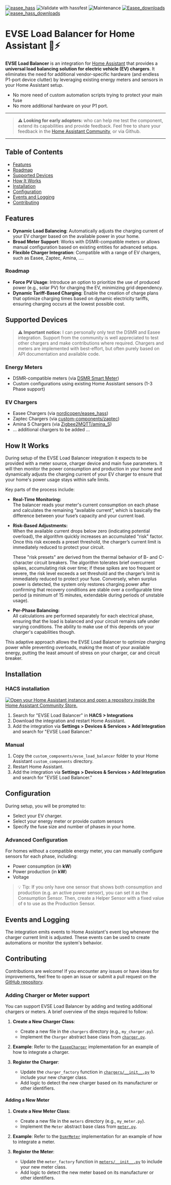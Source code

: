 [![easee_hass](https://img.shields.io/github/release/dirkgroenen/hass-evse-load-balancer.svg?1)](https://github.com/dirkgroenen/hass-evse-load-balancer) ![Validate with hassfest](https://github.com/dirkgroenen/hass-evse-load-balancer/workflows/Validate%20with%20Hassfest%20and%20HACS/badge.svg) ![Maintenance](https://img.shields.io/maintenance/yes/2025.svg) [![Easee_downloads](https://img.shields.io/github/downloads/dirkgroenen/hass-evse-load-balancer/total)](https://github.com/dirkgroenen/hass-evse-load-balancer) [![easee_hass_downloads](https://img.shields.io/github/downloads/dirkgroenen/hass-evse-load-balancer/latest/total)](https://github.com/dirkgroenen/hass-evse-load-balancer)


# EVSE Load Balancer for Home Assistant 🚗⚡️ 

**EVSE Load Balancer** is an integration for [Home Assistant](https://www.home-assistant.io/) that provides a **universal load balancing solution for electric vehicle (EV) chargers**. It eliminates the need for additional vendor-specific hardware (and endless P1-port device clutter) by leveraging existing energy meters and sensors in your Home Assistant setup.

- No more need of custom automation scripts trying to protect your main fuse 
- No more additional hardware on your P1 port.

---

> **⚠️ Looking for early adopters:** who can help me test the component, extend its capabilities and provide feedback.
> Feel free to share your feedback in the [Home Assistant Community](https://community.home-assistant.io/t/evse-load-balancer-a-universal-load-balancer-for-your-ev-chargers/883863), or via Github. 

---

## Table of Contents

- [Features](#features)
- [Roadmap](#roadmap)
- [Supported Devices](#supported-devices)
- [How It Works](#how-it-works)
- [Installation](#installation)
- [Configuration](#configuration)
- [Events and Logging](#events-and-logging)
- [Contributing](#contributing)

## Features

- **Dynamic Load Balancing**: Automatically adjusts the charging current of your EV charger based on the available power in your home.
- **Broad Meter Support**: Works with DSMR-compatible meters or allows manual configuration based on existing entities for advanced setups.
- **Flexible Charger Integration**: Compatible with a range of EV chargers, such as Easee, Zaptec, Amina, ....

### Roadmap

- **Force PV Usage**: Introduce an option to prioritize the use of produced power (e.g., solar PV) for charging the EV, minimizing grid dependency.
- **Dynamic Tariff-Based Charging**: Enable the creation of charge plans that optimize charging times based on dynamic electricity tariffs, ensuring charging occurs at the lowest possible cost.

## Supported Devices

> **⚠️ Important notice:** I can personally only test the DSMR and Easee integration. Support 
> from the community is well appreciated to test other chargers and make contributions where required.
> Chargers and meters are implemented with best-effort, but often purely based on API documentation and available code.

### Energy Meters
- DSMR-compatible meters (via [DSMR Smart Meter](https://www.home-assistant.io/integrations/dsmr/))
- Custom configurations using existing Home Assistant sensors (1-3 Phase support)

### EV Chargers
- Easee Chargers (via [nordicopen/easee_hass](https://github.com/nordicopen/easee_hass))
- Zaptec Chargers (via [custom-components/zaptec](https://github.com/custom-components/zaptec))
- Amina S Chargers (via [Zigbee2MQTT/amina_S](https://www.zigbee2mqtt.io/devices/amina_S.html))
- ... additional chargers to be added ...

## How It Works

During setup of the EVSE Load Balancer integration it expects to be provided with a meter source, charger device and main fuse parameters. It will then monitor the power consumption and production in your home and dynamically adjusts the charging current of your EV charger to ensure that your home's power usage stays within safe limits.

Key parts of the process include:

- **Real-Time Monitoring:**  
  The balancer reads your meter's current consumption on each phase and calculates the remaining “available current”, which is basically the difference between your fuse’s capacity and your current load.

- **Risk-Based Adjustments:**  
  When the available current drops below zero (indicating potential overload), the algorithm quickly increases an accumulated "risk" factor. Once this risk exceeds a preset threshold, the charger’s current limit is immediately reduced to protect your circuit. 
  
  These "risk presets" are derived from the thermal behavior of B- and C-character circuit breakers. The algorithm tolerates brief overcurrent spikes, accumulating risk over time; if these spikes are too frequent or severe, the risk level exceeds a set threshold and the charger’s limit is immediately reduced to protect your fuse. Conversely, when surplus power is detected, the system only restores charging power after confirming that recovery conditions are stable over a configurable time period (a minimum of 15 minutes, extendable during periods of unstable usage).
  
- **Per-Phase Balancing:**  
  All calculations are performed separately for each electrical phase, ensuring that the load is balanced and your circuit remains safe under varying conditions. The ability to make use of this depends on your charger's capabilities though.

This adaptive approach allows the EVSE Load Balancer to optimize charging power while preventing overloads, making the most of your available energy, putting the least amount of stress on your charger, car and circuit breaker. 

## Installation

### HACS installation
[![Open your Home Assistant instance and open a repository inside the Home Assistant Community Store.](https://my.home-assistant.io/badges/hacs_repository.svg)](https://my.home-assistant.io/redirect/hacs_repository/?owner=dirkgroenen&repository=hass-evse-load-balancer)

1. Search for "EVSE Load Balancer" in **HACS > Integrations**
2. Download the integration and restart Home Assistant.
3. Add the integration via **Settings > Devices & Services > Add Integration** and search for "EVSE Load Balancer."

### Manual
1. Copy the `custom_components/evse_load_balancer` folder to your Home Assistant `custom_components` directory.
2. Restart Home Assistant.
3. Add the integration via **Settings > Devices & Services > Add Integration** and search for "EVSE Load Balancer."

## Configuration

During setup, you will be prompted to:
- Select your EV charger.
- Select your energy meter or provide custom sensors
- Specify the fuse size and number of phases in your home.

### Advanced Configuration
For homes without a compatible energy meter, you can manually configure sensors for each phase, including:
- Power consumption (in **kW**)
- Power production (in **kW**)
- Voltage

> 💡 Tip: If you only have one sensor that shows both consumption and production (e.g. an active power sensor), you can set it as the Consumption Sensor. Then, create a Helper Sensor with a fixed value of `0` to use as the Production Sensor.

## Events and Logging

The integration emits events to Home Assistant's event log whenever the charger current limit is adjusted. These events can be used to create automations or monitor the system's behavior.


## Contributing

Contributions are welcome! If you encounter any issues or have ideas for improvements, feel free to open an issue or submit a pull request on the [GitHub repository](https://github.com/dirkgroenen/hass-evse-load-balancer).

### Adding Charger or Meter support 
You can support EVSE Load Balancer by adding and testing additional chargers or meters. A brief overview of the steps required to follow:

1. **Create a New Charger Class**:
   - Create a new file in the `chargers` directory (e.g., `my_charger.py`).
   - Implement the `Charger` abstract base class from [`charger.py`](custom_components/evse_load_balancer/chargers/charger.py).

2. **Example**:
   Refer to the [`EaseeCharger`](custom_components/evse_load_balancer/chargers/easee_charger.py) implementation for an example of how to integrate a charger.

3. **Register the Charger**:
   - Update the `charger_factory` function in [`chargers/__init__.py`](custom_components/evse_load_balancer/chargers/__init__.py) to include your new charger class.
   - Add logic to detect the new charger based on its manufacturer or other identifiers.

#### Adding a New Meter

1. **Create a New Meter Class**:
   - Create a new file in the `meters` directory (e.g., `my_meter.py`).
   - Implement the `Meter` abstract base class from [`meter.py`](custom_components/evse_load_balancer/meters/meter.py).

2. **Example**:
   Refer to the [`DsmrMeter`](custom_components/evse_load_balancer/meters/dsmr_meter.py) implementation for an example of how to integrate a meter.

3. **Register the Meter**:
   - Update the `meter_factory` function in [`meters/__init__.py`](custom_components/evse_load_balancer/meters/__init__.py) to include your new meter class.
   - Add logic to detect the new meter based on its manufacturer or other identifiers.


